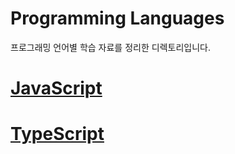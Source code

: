 # Programming Languages

프로그래밍 언어별 학습 자료를 정리한 디렉토리입니다.

# [JavaScript](./javascript/README.md)


# [TypeScript](./typescript/README.md)
